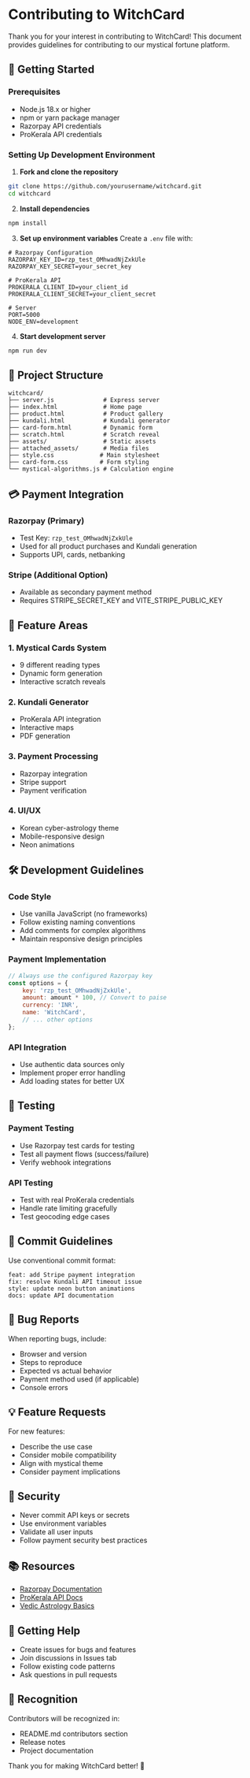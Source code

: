 # Contributing to WitchCard

Thank you for your interest in contributing to WitchCard! This document provides guidelines for contributing to our mystical fortune platform.

## 🚀 Getting Started

### Prerequisites

- Node.js 18.x or higher
- npm or yarn package manager
- Razorpay API credentials
- ProKerala API credentials

### Setting Up Development Environment

1. **Fork and clone the repository**
```bash
git clone https://github.com/yourusername/witchcard.git
cd witchcard
```

2. **Install dependencies**
```bash
npm install
```

3. **Set up environment variables**
Create a `.env` file with:
```env
# Razorpay Configuration
RAZORPAY_KEY_ID=rzp_test_OMhwadNjZxkUle
RAZORPAY_KEY_SECRET=your_secret_key

# ProKerala API
PROKERALA_CLIENT_ID=your_client_id
PROKERALA_CLIENT_SECRET=your_client_secret

# Server
PORT=5000
NODE_ENV=development
```

4. **Start development server**
```bash
npm run dev
```

## 🎯 Project Structure

```
witchcard/
├── server.js              # Express server
├── index.html             # Home page
├── product.html           # Product gallery
├── kundali.html           # Kundali generator
├── card-form.html         # Dynamic form
├── scratch.html           # Scratch reveal
├── assets/                # Static assets
├── attached_assets/       # Media files
├── style.css             # Main stylesheet
├── card-form.css         # Form styling
└── mystical-algorithms.js # Calculation engine
```

## 💳 Payment Integration

### Razorpay (Primary)
- Test Key: `rzp_test_OMhwadNjZxkUle`
- Used for all product purchases and Kundali generation
- Supports UPI, cards, netbanking

### Stripe (Additional Option)
- Available as secondary payment method
- Requires STRIPE_SECRET_KEY and VITE_STRIPE_PUBLIC_KEY

## 🔮 Feature Areas

### 1. Mystical Cards System
- 9 different reading types
- Dynamic form generation
- Interactive scratch reveals

### 2. Kundali Generator
- ProKerala API integration
- Interactive maps
- PDF generation

### 3. Payment Processing
- Razorpay integration
- Stripe support
- Payment verification

### 4. UI/UX
- Korean cyber-astrology theme
- Mobile-responsive design
- Neon animations

## 🛠️ Development Guidelines

### Code Style
- Use vanilla JavaScript (no frameworks)
- Follow existing naming conventions
- Add comments for complex algorithms
- Maintain responsive design principles

### Payment Implementation
```javascript
// Always use the configured Razorpay key
const options = {
    key: 'rzp_test_OMhwadNjZxkUle',
    amount: amount * 100, // Convert to paise
    currency: 'INR',
    name: 'WitchCard',
    // ... other options
};
```

### API Integration
- Use authentic data sources only
- Implement proper error handling
- Add loading states for better UX

## 🧪 Testing

### Payment Testing
- Use Razorpay test cards for testing
- Test all payment flows (success/failure)
- Verify webhook integrations

### API Testing
- Test with real ProKerala credentials
- Handle rate limiting gracefully
- Test geocoding edge cases

## 📝 Commit Guidelines

Use conventional commit format:
```
feat: add Stripe payment integration
fix: resolve Kundali API timeout issue
style: update neon button animations
docs: update API documentation
```

## 🐛 Bug Reports

When reporting bugs, include:
- Browser and version
- Steps to reproduce
- Expected vs actual behavior
- Payment method used (if applicable)
- Console errors

## 💡 Feature Requests

For new features:
- Describe the use case
- Consider mobile compatibility
- Align with mystical theme
- Consider payment implications

## 🔐 Security

- Never commit API keys or secrets
- Use environment variables
- Validate all user inputs
- Follow payment security best practices

## 📚 Resources

- [Razorpay Documentation](https://razorpay.com/docs/)
- [ProKerala API Docs](https://api.prokerala.com/docs)
- [Vedic Astrology Basics](https://www.prokerala.com/astrology/)

## 💬 Getting Help

- Create issues for bugs and features
- Join discussions in Issues tab
- Follow existing code patterns
- Ask questions in pull requests

## 🎉 Recognition

Contributors will be recognized in:
- README.md contributors section
- Release notes
- Project documentation

Thank you for making WitchCard better! 🌟